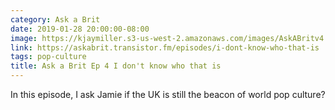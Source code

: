 ```yaml
---
category: Ask a Brit
date: 2019-01-28 20:00:00-08:00
image: https://kjaymiller.s3-us-west-2.amazonaws.com/images/AskABritv4.png
link: https://askabrit.transistor.fm/episodes/i-dont-know-who-that-is
tags: pop-culture
title: Ask a Brit Ep 4 I don't know who that is
---
```


In this episode, I ask Jamie if the UK is still the beacon of world pop culture?